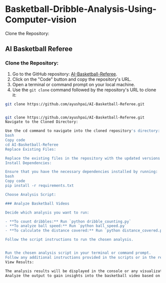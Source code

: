 # Basketball-Dribble-Analysis-Using-Computer-vision
Clone the Repository:

## AI Basketball Referee

### Clone the Repository:

1. Go to the GitHub repository: [AI-Basketball-Referee](https://github.com/ayushpai/AI-Basketball-Referee).
2. Click on the "Code" button and copy the repository's URL.
3. Open a terminal or command prompt on your local machine.
4. Use the `git clone` command followed by the repository's URL to clone it:

```bash
git clone https://github.com/ayushpai/AI-Basketball-Referee.git


git clone https://github.com/ayushpai/AI-Basketball-Referee.git
Navigate to the Cloned Directory:

Use the cd command to navigate into the cloned repository's directory:
bash
Copy code
cd AI-Basketball-Referee
Replace Existing Files:

Replace the existing files in the repository with the updated versions provided to ensure you have the latest changes.
Install Dependencies:

Ensure that you have the necessary dependencies installed by running:
bash
Copy code
pip install -r requirements.txt

Choose Analysis Script:

### Analyze Basketball Videos

Decide which analysis you want to run:

- **To count dribbles:** Run `python dribble_counting.py`
- **To analyze ball speed:** Run `python ball_speed.py`
- **To calculate the distance covered:** Run `python distance_covered.py`

Follow the script instructions to run the chosen analysis.


Run the chosen analysis script in your terminal or command prompt.
Follow any additional instructions provided in the scripts or in the repository's README file.
View Results:

The analysis results will be displayed in the console or any visualization provided by the scripts.
Analyze the output to gain insights into the basketball video based on the chosen analysis.
